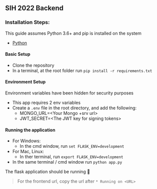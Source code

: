 ## SIH 2022 Backend

### Installation Steps:

This guide assumes Python 3.6+ and pip is installed on the system

- [Python](https://www.python.org/downloads/)

#### Basic Setup

- Clone the repository
- In a terminal, at the root folder run `pip install -r requirements.txt`

#### Environment Setup

Environment variables have been hidden for security purposes

- This app requires 2 env variables
- Create a `.env` file in the root directory, and add the following:
  - MONGO_URL=&lt;Your Mongo +srv url&gt;
  - JWT_SECRET=&lt;The JWT key for signing tokens&gt;

#### Running the application

- For Windows:
  - In the cmd window, run `set FLASK_ENV=development`
- For Mac, Linux:
  - In ther terminal, run `export FLASK_ENV=development`
- In the same terminal / cmd window run `python app.py`

The flask application should be running :tada:

> For the frontend url, copy the url after `* Running on <URL>`
